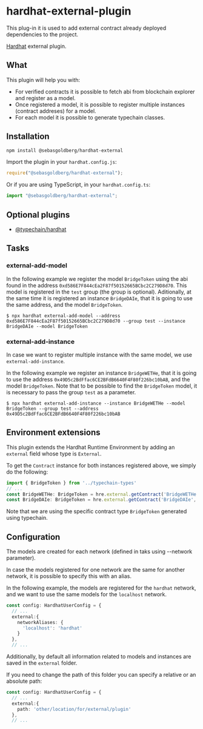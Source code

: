 # hardhat-external-plugin

This plug-in it is used to add external contract already deployed dependencies to the project.

[Hardhat](https://hardhat.org) external plugin. 

## What

This plugin will help you with:
- For verified contracts it is possible to fetch abi from blockchain explorer and register as a model.
- Once registered a model, it is possible to register multiple instances (contract addreses) for a model.
- For each model it is possible to generate typechain classes.

## Installation

```bash
npm install @sebasgoldberg/hardhat-external
```

Import the plugin in your `hardhat.config.js`:

```js
require("@sebasgoldberg/hardhat-external");
```

Or if you are using TypeScript, in your `hardhat.config.ts`:

```ts
import "@sebasgoldberg/hardhat-external";
```


## Optional plugins

- [@typechain/hardhat](https://github.com/dethcrypto/TypeChain/tree/master/packages/hardhat)


## Tasks

### external-add-model

In the following example we register the model `BridgeToken` using the abi found in the address `0xd586E7F844cEa2F87f50152665BCbc2C279D8d70`.
This model is registered in the `test` group (the group is optional).
Aditionally, at the same time it is registered an instance `BridgeDAIe`, that it is going to use the same address, and the model `BridgeToken`.

`$ npx hardhat external-add-model --address 0xd586E7F844cEa2F87f50152665BCbc2C279D8d70 --group test --instance BridgeDAIe --model BridgeToken`

### external-add-instance

In case we want to register multiple instance with the same model, we use `external-add-instance`.

In the following example we register an instance `BridgeWETHe`, that it is going to use the address `0x49D5c2BdFfac6CE2BFdB6640F4F80f226bc10bAB`, and the model `BridgeToken`.
Note that to be possible to find the `BridgeToken` model, it is necessary to pass the group `test` as a parameter.

`$ npx hardhat external-add-instance --instance BridgeWETHe --model BridgeToken --group test --address 0x49D5c2BdFfac6CE2BFdB6640F4F80f226bc10bAB`


## Environment extensions

This plugin extends the Hardhat Runtime Environment by adding an `external` field
whose type is `External`.

To get the `Contract` instance for both instances registered above, we simply do the following:

``` typescript
import { BridgeToken } from '../typechain-types'
// ...
const BridgeWETHe: BridgeToken = hre.external.getContract('BridgeWETHe', 'test') as BridgeToken
const BridgeDAIe: BridgeToken = hre.external.getContract('BridgeDAIe', 'test') as BridgeToken
```

Note that we are using the specific contract type `BridgeToken` generated using typechain.

## Configuration

The models are created for each network (defined in taks using --network parameter).

In case the models registered for one network are the same for another network, it is possible to specify this with an alias.

In the following example, the models are registered for the `hardhat` network, and we want to use the same models for the `localhost` network.

``` typescript
const config: HardhatUserConfig = {
  // ...
  external:{
    networkAliases: {
      'localhost': 'hardhat'
    }
  },
  // ...
```

Additionally, by default all information related to models and instances are saved in the `external` folder.

If you need to change the path of this folder you can specify a relative or an absolute path:

``` typescript
const config: HardhatUserConfig = {
  // ...
  external:{
    path: 'other/location/for/external/plugin'
  },
  // ...
```
